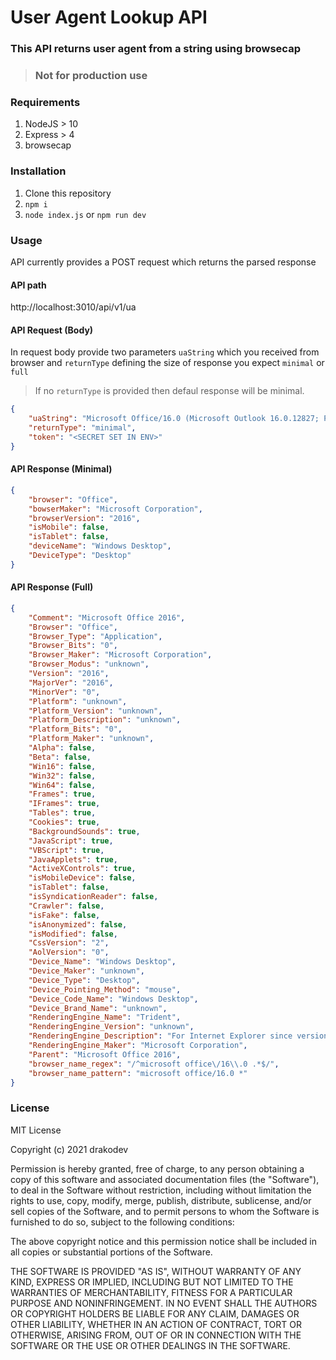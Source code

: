 # User Agent Lookup API

### This API returns user agent from a string using browsecap

> ### Not for production use

### Requirements

1. NodeJS > 10
2. Express > 4
3. browsecap

### Installation

1. Clone this repository
2. `npm i`
3. `node index.js` or `npm run dev`

### Usage

API currently provides a POST request which returns the parsed response

#### API path

http://localhost:3010/api/v1/ua 

#### API Request (Body)

In request body provide two parameters `uaString` which you received from browser and `returnType` defining the size of response you expect `minimal` or `full` 

> If no `returnType` is provided then defaul response will be minimal.

```json
{
	"uaString": "Microsoft Office/16.0 (Microsoft Outlook 16.0.12827; Pro), Mozilla/4.0 										(compatible; ms-office; MSOffice 16)",
	"returnType": "minimal",
	"token": "<SECRET SET IN ENV>"
}
```

#### API Response (Minimal)

````json
{
    "browser": "Office",
    "bowserMaker": "Microsoft Corporation",
    "browserVersion": "2016",
    "isMobile": false,
    "isTablet": false,
    "deviceName": "Windows Desktop",
    "DeviceType": "Desktop"
}
````

#### API Response (Full)

```json
{
    "Comment": "Microsoft Office 2016",
    "Browser": "Office",
    "Browser_Type": "Application",
    "Browser_Bits": "0",
    "Browser_Maker": "Microsoft Corporation",
    "Browser_Modus": "unknown",
    "Version": "2016",
    "MajorVer": "2016",
    "MinorVer": "0",
    "Platform": "unknown",
    "Platform_Version": "unknown",
    "Platform_Description": "unknown",
    "Platform_Bits": "0",
    "Platform_Maker": "unknown",
    "Alpha": false,
    "Beta": false,
    "Win16": false,
    "Win32": false,
    "Win64": false,
    "Frames": true,
    "IFrames": true,
    "Tables": true,
    "Cookies": true,
    "BackgroundSounds": true,
    "JavaScript": true,
    "VBScript": true,
    "JavaApplets": true,
    "ActiveXControls": true,
    "isMobileDevice": false,
    "isTablet": false,
    "isSyndicationReader": false,
    "Crawler": false,
    "isFake": false,
    "isAnonymized": false,
    "isModified": false,
    "CssVersion": "2",
    "AolVersion": "0",
    "Device_Name": "Windows Desktop",
    "Device_Maker": "unknown",
    "Device_Type": "Desktop",
    "Device_Pointing_Method": "mouse",
    "Device_Code_Name": "Windows Desktop",
    "Device_Brand_Name": "unknown",
    "RenderingEngine_Name": "Trident",
    "RenderingEngine_Version": "unknown",
    "RenderingEngine_Description": "For Internet Explorer since version 4.0 and embedded WebBrowser controls (such as Internet Explorer shells, Maxthon and some media players).",
    "RenderingEngine_Maker": "Microsoft Corporation",
    "Parent": "Microsoft Office 2016",
    "browser_name_regex": "/^microsoft office\/16\\.0 .*$/",
    "browser_name_pattern": "microsoft office/16.0 *"
}
```
### License

MIT License

Copyright (c) 2021 drakodev

Permission is hereby granted, free of charge, to any person obtaining a copy
of this software and associated documentation files (the "Software"), to deal
in the Software without restriction, including without limitation the rights
to use, copy, modify, merge, publish, distribute, sublicense, and/or sell
copies of the Software, and to permit persons to whom the Software is
furnished to do so, subject to the following conditions:

The above copyright notice and this permission notice shall be included in all
copies or substantial portions of the Software.

THE SOFTWARE IS PROVIDED "AS IS", WITHOUT WARRANTY OF ANY KIND, EXPRESS OR
IMPLIED, INCLUDING BUT NOT LIMITED TO THE WARRANTIES OF MERCHANTABILITY,
FITNESS FOR A PARTICULAR PURPOSE AND NONINFRINGEMENT. IN NO EVENT SHALL THE
AUTHORS OR COPYRIGHT HOLDERS BE LIABLE FOR ANY CLAIM, DAMAGES OR OTHER
LIABILITY, WHETHER IN AN ACTION OF CONTRACT, TORT OR OTHERWISE, ARISING FROM,
OUT OF OR IN CONNECTION WITH THE SOFTWARE OR THE USE OR OTHER DEALINGS IN THE
SOFTWARE.
